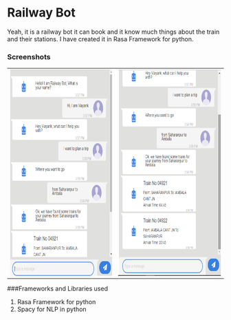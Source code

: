 # Railway Bot

Yeah, it is a railway bot it can book and it know much things about the train and their stations. 
I have created it in Rasa Framework for python.

### Screenshots
<table>
    <tr>
        <td><img src="./images/Screenshot (86).png" height="480"/></td>
        <td><img src="./images/Screenshot (87).png" height="480"/></td>
    </tr>
</table>

###Frameworks and Libraries used

1. Rasa Framework for python
2. Spacy for NLP in python